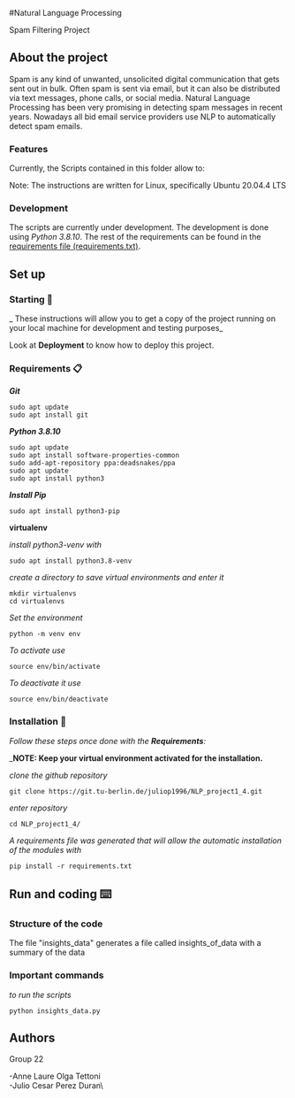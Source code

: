 ﻿#Natural Language Processing 

Spam Filtering Project

## About the project
Spam is any kind of unwanted, unsolicited digital communication that gets sent out in bulk. Often
spam is sent via email, but it can also be distributed via text messages, phone calls, or social media.
Natural Language Processing has been very promising in detecting spam messages in recent years.
Nowadays all bid email service providers use NLP to automatically detect spam emails.


### Features

Currently, the Scripts contained in this folder allow to:


Note:
The instructions are written for Linux, specifically Ubuntu 20.04.4 LTS 

### Development
The scripts are currently under development. The development is done using *Python 3.8.10*. The rest of the requirements can be found in the [requirements file (requirements.txt)](requirements.txt).

## Set up

### Starting 🚀

_
These instructions will allow you to get a copy of the project running on your local machine for development and testing purposes_

Look at **Deployment** to know how to deploy this project.


### Requirements 📋

_**Git**_

```
sudo apt update
sudo apt install git
```

_**Python 3.8.10**_
```
sudo apt update
sudo apt install software-properties-common
sudo add-apt-repository ppa:deadsnakes/ppa
sudo apt update
sudo apt install python3
```

_**Install Pip**_
```
sudo apt install python3-pip
```


**virtualenv**

_install python3-venv with_
```
sudo apt install python3.8-venv
```

_create a directory to save virtual environments and enter it_
```
mkdir virtualenvs
cd virtualenvs
```

_Set the environment_
```
python -m venv env
```

_To activate use_
```
source env/bin/activate
```

_To deactivate it use_
```
source env/bin/deactivate
```

### Installation 🔧

_Follow these steps once done with the **Requirements**:_

_**NOTE: Keep your virtual environment activated for the installation.**



_clone the github repository_

```
git clone https://git.tu-berlin.de/juliop1996/NLP_project1_4.git
```

_enter repository_

```
cd NLP_project1_4/
```




_A requirements file was generated that will allow the automatic installation of the modules with_

```
pip install -r requirements.txt
```

## Run and coding ⌨️

### Structure of the code

The file "insights_data" generates a file called insights_of_data with a summary of the data


### Important commands

_to run the scripts_

```
python insights_data.py
```



## Authors

Group 22

-Anne Laure Olga Tettoni\
-Julio Cesar Perez Duran\


